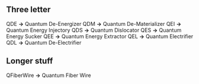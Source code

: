 ## Three letter
QDE **->** Quantum De-Energizer
QDM **->** Quantum De-Materializer
QEI **->** Quantum Energy Injectory
QDS **->** Quantum Dislocator
QES **->** Quantum Energy Sucker
QEE **->** Quantum Energy Extractor
QEL **->** Quantum Electrifier
QDL **->** Quantum De-Electrifier

## Longer stuff
QFiberWire **->** Quantum Fiber Wire
